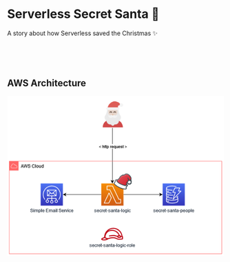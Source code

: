 # Serverless Secret Santa 🎅
A story about how Serverless saved the Christmas ✨

<br>
<br>
<br>

## AWS Architecture
![Architecture](./assets/Architecture.png)
